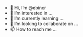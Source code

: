 - 👋 Hi, I’m @ebincr
- 👀 I’m interested in ...
- 🌱 I’m currently learning ...
- 💞️ I’m looking to collaborate on ...
- 📫 How to reach me ...

<!---
ebincr/ebincr is a ✨ special ✨ repository because its `README.md` (this file) appears on your GitHub profile.
You can click the Preview link to take a look at your changes.
--->
